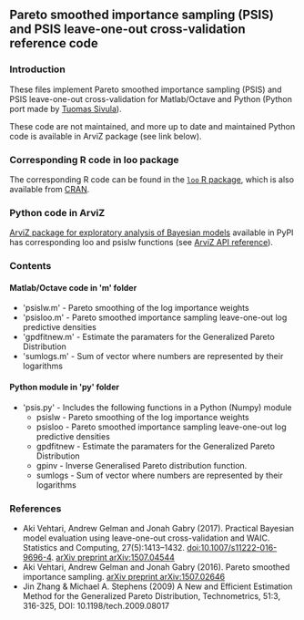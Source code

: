 ## Pareto smoothed importance sampling (PSIS) and PSIS leave-one-out cross-validation reference code

### Introduction

These files implement Pareto smoothed importance sampling (PSIS) and
PSIS leave-one-out cross-validation for Matlab/Octave and Python
(Python port made by [Tuomas Sivula](https://github.com/tsivula)). 

These code are not maintained, and more up to date and maintained Python code is available in ArviZ package (see link below).

### Corresponding R code in loo package

The corresponding R code can be found in the [`loo` R package](https://github.com/stan-dev/loo), which is also available from [CRAN](https://cran.r-project.org/package=loo).

### Python code in ArviZ

[ArviZ package for exploratory analysis of Bayesian models](https://github.com/arviz-devs/arviz) available in PyPI has corresponding loo and psislw functions (see [ArviZ API reference](https://arviz-devs.github.io/arviz/api.html)).

### Contents

#### Matlab/Octave code in 'm' folder
- 'psislw.m'  - Pareto smoothing of the log importance weights
- 'psisloo.m' - Pareto smoothed importance sampling leave-one-out log predictive densities
- 'gpdfitnew.m' - Estimate the paramaters for the Generalized Pareto Distribution
- 'sumlogs.m' - Sum of vector where numbers are represented by their logarithms

#### Python module in 'py' folder
- 'psis.py'  - Includes the following functions in a Python (Numpy) module
   - psislw  - Pareto smoothing of the log importance weights
   - psisloo - Pareto smoothed importance sampling leave-one-out log predictive densities
   - gpdfitnew - Estimate the paramaters for the Generalized Pareto Distribution
   - gpinv - Inverse Generalised Pareto distribution function.
   - sumlogs - Sum of vector where numbers are represented by their logarithms
                 
### References
- Aki Vehtari, Andrew Gelman and Jonah Gabry (2017). Practical
  Bayesian model evaluation using leave-one-out cross-validation
  and WAIC. Statistics and Computing, 27(5):1413–1432. [doi:10.1007/s11222-016-9696-4](http://dx.doi.org/10.1007/s11222-016-9696-4). [arXiv preprint arXiv:1507.04544](http://arxiv.org/abs/1507.04544)
- Aki Vehtari, Andrew Gelman and Jonah Gabry (2016). Pareto
  smoothed importance sampling. [arXiv preprint arXiv:1507.02646](http://arxiv.org/abs/1507.02646)
- Jin Zhang & Michael A. Stephens (2009) A New and Efficient
  Estimation Method for the Generalized Pareto Distribution,
  Technometrics, 51:3, 316-325, DOI: 10.1198/tech.2009.08017

